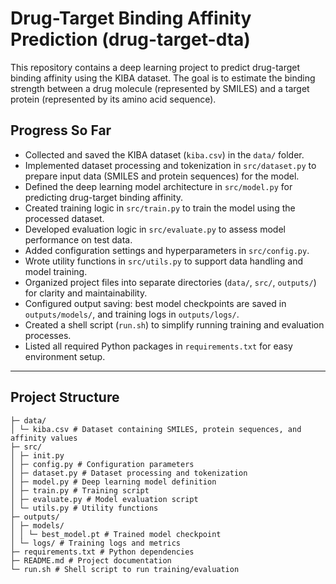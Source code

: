 # Drug-Target Binding Affinity Prediction (drug-target-dta)

This repository contains a deep learning project to predict drug-target binding affinity using the KIBA dataset. The goal is to estimate the binding strength between a drug molecule (represented by SMILES) and a target protein (represented by its amino acid sequence).

## Progress So Far

- Collected and saved the KIBA dataset (`kiba.csv`) in the `data/` folder.
- Implemented dataset processing and tokenization in `src/dataset.py` to prepare input data (SMILES and protein sequences) for the model.
- Defined the deep learning model architecture in `src/model.py` for predicting drug-target binding affinity.
- Created training logic in `src/train.py` to train the model using the processed dataset.
- Developed evaluation logic in `src/evaluate.py` to assess model performance on test data.
- Added configuration settings and hyperparameters in `src/config.py`.
- Wrote utility functions in `src/utils.py` to support data handling and model training.
- Organized project files into separate directories (`data/`, `src/`, `outputs/`) for clarity and maintainability.
- Configured output saving: best model checkpoints are saved in `outputs/models/`, and training logs in `outputs/logs/`.
- Created a shell script (`run.sh`) to simplify running training and evaluation processes.
- Listed all required Python packages in `requirements.txt` for easy environment setup.

---

## Project Structure
```drug-target-dta/
├─ data/
│ └─ kiba.csv # Dataset containing SMILES, protein sequences, and affinity values
├─ src/
│ ├─ init.py
│ ├─ config.py # Configuration parameters
│ ├─ dataset.py # Dataset processing and tokenization
│ ├─ model.py # Deep learning model definition
│ ├─ train.py # Training script
│ ├─ evaluate.py # Model evaluation script
│ └─ utils.py # Utility functions
├─ outputs/
│ ├─ models/
│ │ └─ best_model.pt # Trained model checkpoint
│ └─ logs/ # Training logs and metrics
├─ requirements.txt # Python dependencies
├─ README.md # Project documentation
└─ run.sh # Shell script to run training/evaluation
```

